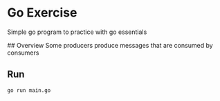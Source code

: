 # Go Exercise

Simple go program to practice with go essentials

## Overview
Some producers produce messages that are consumed by consumers

## Run

    go run main.go